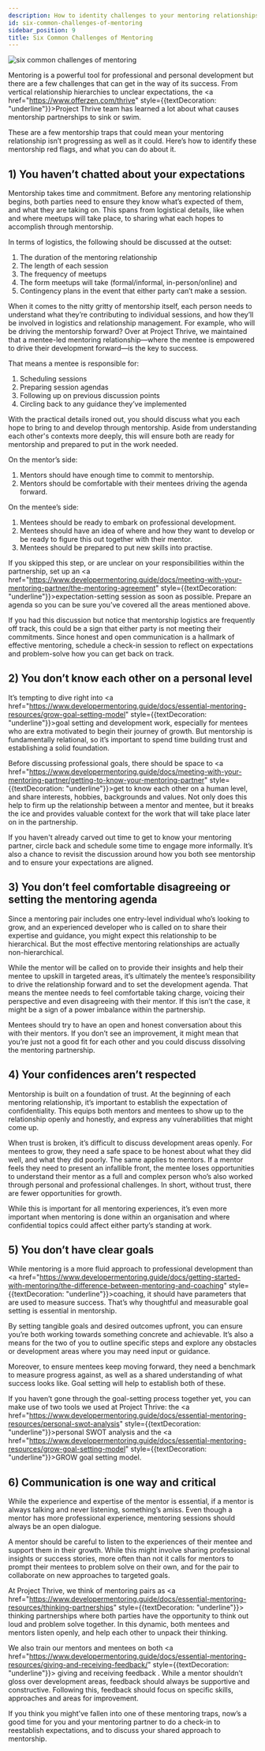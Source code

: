 ```yaml
---
description: How to identity challenges to your mentoring relationships early on before they become a problem.
id: six-common-challenges-of-mentoring
sidebar_position: 9
title: Six Common Challenges of Mentoring
---
```


<head>
    <meta property="og:title" content="Six Common Challenges of Mentoring" />
    <meta property="og:type" content="article" />
    <meta property="og:url" content="https://www.developermentoring.guide/docs/essential-mentoring-resources/six-common-challenges-of-mentoring" />
</head>

![six common challenges of mentoring](<//img/assets/six-common-challenges-mentoring.png>)

Mentoring is a powerful tool for professional and personal development but there are a few challenges that can get in the way of its success. From vertical relationship hierarchies to unclear expectations, the <a href="https://www.offerzen.com/thrive" style={{textDecoration: "underline"}}>Project Thrive</a> team has learned a lot about what causes mentorship partnerships to sink or swim.

These are a few mentorship traps that could mean your mentoring relationship isn’t progressing as well as it could. Here’s how to identify these mentorship red flags, and what you can do about it.

## 1) You haven’t chatted about your expectations

Mentorship takes time and commitment. Before any mentoring relationship begins, both parties need to ensure they know what’s expected of them, and what they are taking on. This spans from logistical details, like when and where meetups will take place, to sharing what each hopes to accomplish through mentorship.

In terms of logistics, the following should be discussed at the outset:

1. The duration of the mentoring relationship
2. The length of each session
3. The frequency of meetups
4. The form meetups will take (formal/informal, in-person/online) and
5. Contingency plans in the event that either party can’t make a session.

When it comes to the nitty gritty of mentorship itself, each person needs to understand what they’re contributing to individual sessions, and how they’ll be involved in logistics and relationship management. For example, who will be driving the mentorship forward? Over at Project Thrive, we maintained that a mentee-led mentoring relationship—where the mentee is empowered to drive their development forward—is the key to success.

That means a mentee is responsible for:

1. Scheduling sessions
2. Preparing session agendas
3. Following up on previous discussion points
4. Circling back to any guidance they’ve implemented

With the practical details ironed out, you should discuss what you each hope to bring to and develop through mentorship. Aside from understanding each other's contexts more deeply, this will ensure both are ready for mentorship and prepared to put in the work needed.

On the mentor’s side:

1. Mentors should have enough time to commit to mentorship.
2. Mentors should be comfortable with their mentees driving the agenda forward.

On the mentee’s side:

1. Mentees should be ready to embark on professional development.
2. Mentees should have an idea of where and how they want to develop or be ready to figure this out together with their mentor.
3. Mentees should be prepared to put new skills into practise.

If you skipped this step, or are unclear on your responsibilities within the partnership, set up an <a href="https://www.developermentoring.guide/docs/meeting-with-your-mentoring-partner/the-mentoring-agreement" style={{textDecoration: "underline"}}>expectation-setting session</a> as soon as possible. Prepare an agenda so you can be sure you’ve covered all the areas mentioned above.

If you had this discussion but notice that mentorship logistics are frequently off track, this could be a sign that either party is not meeting their commitments. Since honest and open communication is a hallmark of effective mentoring, schedule a check-in session to reflect on expectations and problem-solve how you can get back on track.

## 2) You don’t know each other on a personal level

It’s tempting to dive right into <a href="https://www.developermentoring.guide/docs/essential-mentoring-resources/grow-goal-setting-model" style={{textDecoration: "underline"}}>goal setting</a> and development work, especially for mentees who are extra motivated to begin their journey of growth. But mentorship is fundamentally relational, so it’s important to spend time building trust and establishing a solid foundation.

Before discussing professional goals, there should be space to <a href="https://www.developermentoring.guide/docs/meeting-with-your-mentoring-partner/getting-to-know-your-mentoring-partner" style={{textDecoration: "underline"}}>get to know each other</a>  on a human level, and share interests, hobbies, backgrounds and values. Not only does this help to firm up the relationship between a mentor and mentee, but it breaks the ice and provides valuable context for the work that will take place later on in the partnership.

If you haven't already carved out time to get to know your mentoring partner, circle back and schedule some time to engage more informally. It’s also a chance to revisit the discussion around how you both see mentorship and to ensure your expectations are aligned.

## 3) You don’t feel comfortable disagreeing or setting the mentoring agenda

Since a mentoring pair includes one entry-level individual who’s looking to grow, and an experienced developer who is called on to share their expertise and guidance, you might expect this relationship to be hierarchical. But the most effective mentoring relationships are actually non-hierarchical.

While the mentor will be called on to provide their insights and help their mentee to upskill in targeted areas, it’s ultimately the mentee’s responsibility to drive the relationship forward and to set the development agenda. That means the mentee needs to feel comfortable taking charge, voicing their perspective and even disagreeing with their mentor. If this isn’t the case, it might be a sign of a power imbalance within the partnership.

Mentees should try to have an open and honest conversation about this with their mentors. If you don’t see an improvement, it might mean that you’re just not a good fit for each other and you could discuss dissolving the mentoring partnership.  

## 4) Your confidences aren’t respected

Mentorship is built on a foundation of trust. At the beginning of each mentoring relationship, it’s important to establish the expectation of confidentiality. This equips both mentors and mentees to show up to the relationship openly and honestly, and express any vulnerabilities that might come up.

When trust is broken, it’s difficult to discuss development areas openly. For mentees to grow, they need a safe space to be honest about what they did well, and what they did poorly. The same applies to mentors. If a mentor feels they need to present an infallible front, the mentee loses opportunities to understand their mentor as a full and complex person who’s also worked through personal and professional challenges. In short, without trust, there are fewer opportunities for growth.  

While this is important for all mentoring experiences, it’s even more important when mentoring is done within an organisation and where confidential topics could affect either party’s standing at work.

## 5) You don’t have clear goals

While mentoring is a more fluid approach to professional development than <a href="https://www.developermentoring.guide/docs/getting-started-with-mentoring/the-difference-between-mentoring-and-coaching" style={{textDecoration: "underline"}}>coaching</a>, it should have parameters that are used to measure success. That’s why thoughtful and measurable goal setting is essential in mentorship.

By setting tangible goals and desired outcomes upfront, you can ensure you’re both working towards something concrete and achievable. It’s also a means for the two of you to outline specific steps and explore any obstacles or development areas where you may need input or guidance.

Moreover, to ensure mentees keep moving forward, they need a benchmark to measure progress against, as well as a shared understanding of what success looks like. Goal setting will help to establish both of these.

If you haven’t gone through the goal-setting process together yet, you can make use of two tools we used at Project Thrive: the <a href="https://www.developermentoring.guide/docs/essential-mentoring-resources/personal-swot-analysis" style={{textDecoration: "underline"}}>personal SWOT analysis</a> and the <a href="https://www.developermentoring.guide/docs/essential-mentoring-resources/grow-goal-setting-model" style={{textDecoration: "underline"}}>GROW goal setting model</a>.

## 6) Communication is one way and critical

While the experience and expertise of the mentor is essential, if a mentor is always talking and never listening, something’s amiss. Even though a mentor has more professional experience, mentoring sessions should always be an open dialogue.

A mentor should be careful to listen to the experiences of their mentee and support them in their growth. While this might involve sharing professional insights or success stories, more often than not it calls for mentors to prompt their mentees to problem solve on their own, and for the pair to collaborate on new approaches to targeted goals.

At Project Thrive, we think of mentoring pairs as <a href="https://www.developermentoring.guide/docs/essential-mentoring-resources/thinking-partnerships" style={{textDecoration: "underline"}}> thinking partnerships </a> where both parties have the opportunity to think out loud and problem solve together. In this dynamic, both mentees and mentors listen openly, and help each other to unpack their thinking.

We also train our mentors and mentees on both <a href="https://www.developermentoring.guide/docs/essential-mentoring-resources/giving-and-receiving-feedback/" style={{textDecoration: "underline"}}> giving and receiving feedback </a>. While a mentor shouldn’t gloss over development areas, feedback should always be supportive and constructive. Following this, feedback should focus on specific skills, approaches and areas for improvement.

If you think you might’ve fallen into one of these mentoring traps, now’s a good time for you and your mentoring partner to do a check-in to reestablish expectations, and to discuss your shared approach to mentorship.
